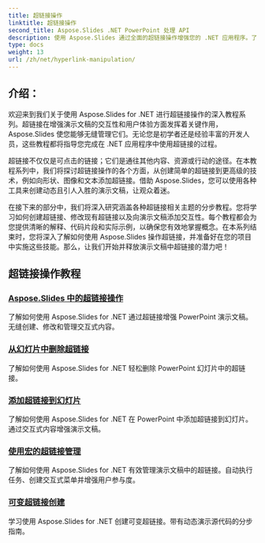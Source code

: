 ```yaml
---
title: 超链接操作
linktitle: 超链接操作
second_title: Aspose.Slides .NET PowerPoint 处理 API
description: 使用 Aspose.Slides 通过全面的超链接操作增强您的 .NET 应用程序。了解如何管理超链接、创建交互式演示文稿并轻松提高用户参与度。
type: docs
weight: 13
url: /zh/net/hyperlink-manipulation/
---
```


## 介绍：

欢迎来到我们关于使用 Aspose.Slides for .NET 进行超链接操作的深入教程系列。超链接在增强演示文稿的交互性和用户体验方面发挥着关键作用，Aspose.Slides 使您能够无缝管理它们。无论您是初学者还是经验丰富的开发人员，这些教程都将指导您完成在 .NET 应用程序中使用超链接的过程。

超链接不仅仅是可点击的链接；它们是通往其他内容、资源或行动的途径。在本教程系列中，我们将探讨超链接操作的各个方面，从创建简单的超链接到更高级的技术，例如向形状、图像和文本添加超链接。借助 Aspose.Slides，您可以使用各种工具来创建动态且引人入胜的演示文稿，让观众着迷。

在接下来的部分中，我们将深入研究涵盖各种超链接相关主题的分步教程。您将学习如何创建超链接、修改现有超链接以及向演示文稿添加交互性。每个教程都会为您提供清晰的解释、代码片段和实际示例，以确保您有效地掌握概念。在本系列结束时，您将深入了解如何使用 Aspose.Slides 操作超链接，并准备好在您的项目中实施这些技能。那么，让我们开始并释放演示文稿中超链接的潜力吧！

## 超链接操作教程
### [Aspose.Slides 中的超链接操作](./hyperlink-manipulation/)
了解如何使用 Aspose.Slides for .NET 通过超链接增强 PowerPoint 演示文稿。无缝创建、修改和管理交互式内容。
### [从幻灯片中删除超链接](./remove-hyperlinks/)
了解如何使用 Aspose.Slides for .NET 轻松删除 PowerPoint 幻灯片中的超链接。
### [添加超链接到幻灯片](./add-hyperlink/)
了解如何使用 Aspose.Slides for .NET 在 PowerPoint 中添加超链接到幻灯片。通过交互式内容增强演示文稿。
### [使用宏的超链接管理](./macro-hyperlink/)
了解如何使用 Aspose.Slides for .NET 有效管理演示文稿中的超链接。自动执行任务、创建交互式菜单并增强用户参与度。
### [可变超链接创建](./mutable-hyperlink/)
学习使用 Aspose.Slides for .NET 创建可变超链接。带有动态演示源代码的分步指南。